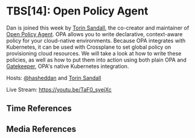 # TBS[14]: Open Policy Agent

Dan is joined this week by [Torin Sandall](https://twitter.com/sometorin), the
co-creator and maintainer of [Open Policy
Agent](https://www.openpolicyagent.org/). OPA allows you to write declarative,
context-aware policy for your cloud-native environments. Because OPA integrates
with Kubernetes, it can be used with Crossplane to set global policy on
provisioning cloud resources. We will take a look at how to write these
policies, as well as how to put them into action using both plain OPA and
[Gatekeeper](https://github.com/open-policy-agent/gatekeeper), OPA's native Kubernetes
integration.

Hosts: [@hasheddan](https://twitter.com/hasheddan) and [Torin
Sandall](https://twitter.com/sometorin)

Live Stream: https://youtu.be/TaF0_syejXc

## Time References


## Media References
